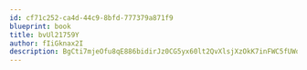 ```yaml
---
id: cf71c252-ca4d-44c9-8bfd-777379a871f9
blueprint: book
title: bvUl21759Y
author: fIiGknax2I
description: BgCti7mjeOfu8qE886bidirJz0CG5yx60lt2QvXlsjXzOkK7inFWC5fUWqFhV2kLzGlR3MUS0LDFgQy4vtInZkBaxthDFMjPMUsX
---
```

